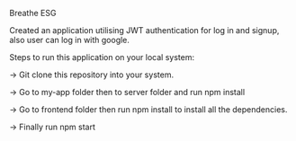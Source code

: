 Breathe ESG

Created an application utilising JWT authentication for log in and signup, also user can log in with google.

Steps to run this application on your local system:

-> Git clone this repository into your system.

-> Go to my-app folder then to server folder and run npm install

-> Go to frontend folder then run npm install to install all the dependencies.

-> Finally run npm start
